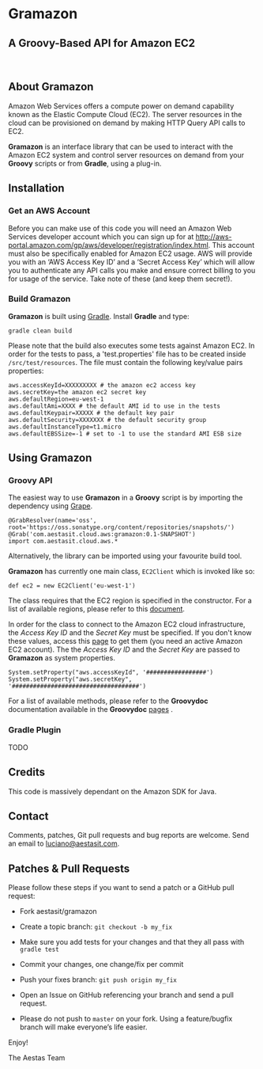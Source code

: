 # Gramazon #

## A Groovy-Based API for Amazon EC2 ##

<br>

## About Gramazon ##

Amazon Web Services offers a compute power on demand capability known as the Elastic Compute Cloud (EC2). The server resources in the cloud can be provisioned on demand by making HTTP Query API calls to EC2.

**Gramazon** is an interface library that can be used to interact with the Amazon EC2 system and control server resources on demand from your **Groovy** scripts or from **Gradle**, using a plug-in.

## Installation ###

### Get an AWS Account ###

Before you can make use of this code you will need an Amazon Web Services developer account which you can sign up for at <http://aws-portal.amazon.com/gp/aws/developer/registration/index.html>. This account must also be specifically enabled for Amazon EC2 usage. AWS will provide you with an ‘AWS Access Key ID’ and a ‘Secret Access Key’ which will allow you to authenticate any API calls you make and ensure correct billing to you for usage of the service. Take note of these (and keep them secret!).

### Build Gramazon ###

**Gramazon** is built using [Gradle](http://www.gradle.org/). Install **Gradle** and type:

	gradle clean build
Please note that the build also executes some tests against Amazon EC2. In order for the tests to pass, a 'test.properties' file has to be created inside `/src/test/resources`. The file must contain the following key/value pairs properties:

	aws.accessKeyId=XXXXXXXXX # the amazon ec2 access key
	aws.secretKey=the amazon ec2 secret key
	aws.defaultRegion=eu-west-1
	aws.defaultAmi=XXXX # the default AMI id to use in the tests
	aws.defaultKeypair=XXXXX # the default key pair
	aws.defaultSecurity=XXXXXXX # the default security group
	aws.defaultInstanceType=t1.micro
	aws.defaultEBSSize=-1 # set to -1 to use the standard AMI ESB size


## Using Gramazon ##

### Groovy API ###

The easiest way to use **Gramazon** in a **Groovy** script is by importing the dependency using [Grape](http://groovy.codehaus.org/Grape).

	@GrabResolver(name='oss', root='https://oss.sonatype.org/content/repositories/snapshots/')
	@Grab('com.aestasit.cloud.aws:gramazon:0.1-SNAPSHOT')
	import com.aestasit.cloud.aws.*

Alternatively, the library can be imported using your favourite build tool.

**Gramazon** has currently one main class, `EC2Client` which is invoked like so:

	def ec2 = new EC2Client('eu-west-1')

The class requires that the EC2 region is specified in the constructor. For a list of available regions, please refer to this [document](http://docs.aws.amazon.com/general/latest/gr/rande.html#ec2_region).

In order for the class to connect to the Amazon EC2 cloud infrastructure, the _Access Key ID_ and the _Secret Key_ must be specified. If you don't know these values, access this [page](https://portal.aws.amazon.com/gp/aws/securityCredentials) to get them (you need an active Amazon EC2 account). The the _Access Key ID_ and the _Secret Key_ are passed to **Gramazon** as system properties.

	System.setProperty("aws.accessKeyId", '#################')
	System.setProperty("aws.secretKey", '####################################')

For a list of available methods, please refer to the **Groovydoc** documentation available in the **Groovydoc** [pages](http://aestasit.github.io/gramazon/groovydoc/index.html) . 


### Gradle Plugin ###

TODO

## Credits ##

This code is massively dependant on the Amazon SDK for Java. 

## Contact ##

Comments, patches, Git pull requests and bug reports are welcome. Send an email to luciano@aestasit.com.

## Patches & Pull Requests ##


Please follow these steps if you want to send a patch or a GitHub pull request:

- Fork aestasit/gramazon

- Create a topic branch: `git checkout -b my_fix`

- Make sure you add tests for your changes and that they all pass with `gradle test` 

- Commit your changes, one change/fix per commit

- Push your fixes branch: `git push origin my_fix`

- Open an Issue on GitHub referencing your branch and send a pull request.

- Please do not push to `master` on your fork. Using a feature/bugfix branch will make everyone’s life easier.

Enjoy!

The Aestas Team

